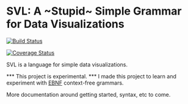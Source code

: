 # SVL: A ~Stupid~ Simple Grammar for Data Visualizations

[![Build Status](https://travis-ci.org/timothyrenner/svl.svg?branch=master)](https://travis-ci.org/timothyrenner/svl)

[![Coverage Status](https://coveralls.io/repos/github/timothyrenner/svl/badge.svg?branch=master)](https://coveralls.io/github/timothyrenner/svl?branch=master)

SVL is a language for simple data visualizations.

*** This project is experimental. *** I made this project to learn and experiment with [EBNF](https://en.wikipedia.org/wiki/Extended_Backus%E2%80%93Naur_form) context-free grammars.

More documentation around getting started, syntax, etc to come.